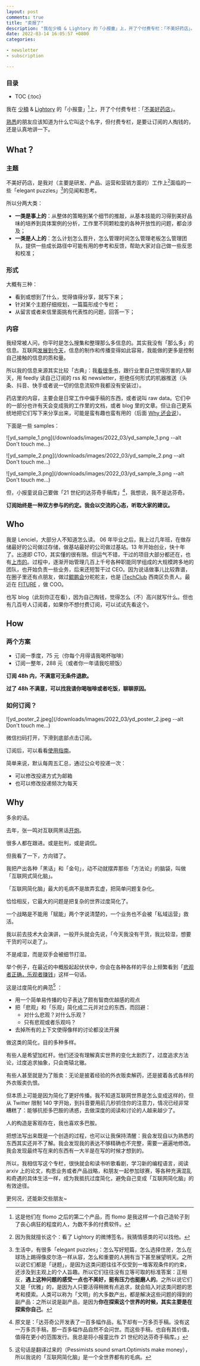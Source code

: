 ```yaml
---
layout: post
comments: true
title: "卖报了"
description: "我在少楠 & Lightory 的「小报童」上，开了个付费专栏：「不美好药店」。会把跟工作（主要是研发、产品、运营和营销方面的）相关的见闻和思考，有分类有主题地分享出来。你可以简单理解成，那边是我的手稿库，我会把自己看书看论文，跟行业里自己觉得厉害的人聊天，用 feedly 读自己订阅的 rss 和 newsletter，榨取出来的精华，按周推送给你。而里面的涓滴意念，如果侥幸成河，扩展成了完整的文章，并且也适合公开，就会放到这边。"
date: 2022-03-14 16:05:57 +0800
categories: 

- newsletter
- subscription

---
```



<h3>目录</h3>

- TOC
{:toc}

我在 [少楠](https://www.notion.so/Plidezus-ff9bdac2b40e4ad2be23192a8c43f5fd) & [Lightory](https://lightory.notion.site/) 的「小报童」[^1]上，开了个付费专栏：「[不美好药店](https://xiaobot.net/p/lenciel)」。

[熟悉](https://mp.weixin.qq.com/s/-eQ_9wUW-l3VeRXwvHTQdQ)的朋友应该知道为什么它叫这个名字，但付费专栏，是要让订阅的人掏钱的，还是认真地讲一下。

## What？

### 主题

不美好药店，是我对（主要是研发、产品、运营和营销方面的）工作上[^2]面临的一些「elegant puzzles」[^3]的见闻和思考。

所以分两大类：

- **一类是事上的**：从整体的策略到某个细节的推敲，从基本技能的习得到美好品味的培养到具体案例的分析，工作里不同颗粒度的各种开放性的问题，都会涉及；
- **一类是人上的**：怎么计划怎么晋升，怎么管理时间怎么管理老板怎么管理团队，提供一些成长路径中可能有用的参考和反馈，帮助大家对自己做一些反思和校准；

### 形式

大概有三种：

- 看到或想到了什么，觉得值得分享，就写下来；
- 针对某个主题仔细规划，一篇篇形成个专栏；
- 从留言或者来信里面挑有代表性的问题，回答一下；

### 内容

我经常被人问，你平时是怎么搜集和整理那么多信息的。其实我没有「那么多」的信息。互联网[发展到今天](/2020/08/the-important-thing-is-why/#%E8%81%94%E7%BD%91%E7%9A%84%E8%AE%A1%E7%AE%97%E8%AE%BE%E5%A4%87%E6%98%AF%E6%80%8E%E6%A0%B7%E7%9A%84%E5%AA%92%E4%BB%8B)，信息的制作和传播变得如此容易，我能做的更多是控制自己接触的信息的质和量。

所以我的信息来源其实比较「古典」：我[看很多书](/2020/02/how-to-read-the-books-part-2/)，跟行业里自己觉得厉害的人聊天，用 feedly 读自己订阅的 rss 和 newsletter，拒绝任何形式的机器推送（头条、抖音、快手或者说一切的信息流软件我都没有安装过）。

药店里的内容，主要会是日常工作中偏手稿的东西，或者说叫 raw data。它们中的一部分也许有天会变成我的工作里的文档，或者 blog 里的文章。但让自己更系统地把它们写下来分享出来，可能是蛮有趣也蛮有用的（后面 [Why 还会说](/2022/03/start-a-newsletter/#why)）。

下面是一些 samples：

![yd_sample_1.png](/downloads/images/2022_03/yd_sample_1.png --alt Don't touch me...)

![yd_sample_2.png](/downloads/images/2022_03/yd_sample_2.png --alt Don't touch me...)

![yd_sample_3.png](/downloads/images/2022_03/yd_sample_3.png --alt Don't touch me...)

但，小报童说自己要做「21 世纪的达芬奇手稿库」[^4]，我想说，我不是达芬奇。

**订阅始终是一种双方参与的约定。我会以交流的心态，听取大家的建议。**

## Who

我是 Lenciel，大部分人不知道怎么读。 06 年毕业之后，我上过几年班，在做存储最好的公司做过存储，做基站最好的公司做过基站。13 年开始创业，快十年了。出道即 CTO，其实懂的很有限。但运气不错，干过的项目大部分都还在，也有[上市的](https://baike.baidu.com/item/%E6%BB%A1%E5%B8%AE%E9%9B%86%E5%9B%A2/24525545?fr=aladdin)。过程中，逐渐开始管理几百上千号各种职能同学组成的大规模跨多地的团队，也开始负责一些业务，后来还短暂干过 CEO。因为说话做事儿比较靠谱，在圈子里还有点朋友，做过[鲲鹏会](https://tgo.infoq.cn/)分舵舵主，也是 [iTechClub](http://itechclub.cn/) 西南区负责人。最近在 [FITURE](https://www.fiture.com/) ，做 COO。

也写 blog（此刻你正在看），因为自己掏钱，觉得怎么（不）高兴就写什么。但也有几百号人订阅着，如果你不想付费订阅，可以试试先看这个。

## How

### 两个方案

- 订阅一季度，75 元（你每个月得请我喝杯咖啡）
- 订阅一整年，288 元（或者你一年请我吃顿饭）

**订阅 48h 内，不满意可无条件退款。**

**过了 48h 不满意，可以找我请你喝咖啡或者吃饭，聊聊原因。**

### 如何订阅？

![yd_poster_2.jpeg](/downloads/images/2022_03/yd_poster_2.jpeg --alt Don't touch me...)

微信扫码打开，下滑到底部点击订阅。

订阅后，可以看看[使用指南](https://help.xiaobot.net/reader.html)。

简单来说，默认每周五汇总，通过公众号投递一次：

- 可以修改投递方式为邮箱
- 也可以修改投递频次为每天

## Why

多余的话。

去年，张一鸣对互联网黑话[开炮](https://www.sohu.com/a/460507510_651065)。

很多人都在跟进。或是批判，或是调侃。

但我看了一下，方向错了。

我把产出各种「黑话」和「金句」，动不动就摆弄那些「方法论」的脑袋，叫做「互联网式简化脑」。

「互联网简化脑」最大的毛病不是故弄玄虚，把简单问题复杂化。

恰恰相反，它最大的问题是把复杂的世界过度简化了。

一个战略是不能用「赋能」两个字说清楚的，一个业务也不会被「私域运营」救活。

我以前去技术大会演讲，一般开头就会先说，「今天我没有干货，我比较湿，想要干货的可以走了」。

不是咸湿，而是双手会被细节打湿。

举个例子，在最近的中概股起起伏伏中，你会在各种各样的平台上频繁看到「[悲观者正确，乐观者赚钱](https://xueqiu.com/1814561925/138694002)」这样一句话。

这是过度简化的典范[^5] ：

- 用一个简单易传播的句子表达了颇有智商优越感的观点
- 把「悲观」和「乐观」简化成二元并对立的东西，而回避：
	- 对什么悲观？对什么乐观？
	- 只有悲观或者乐观吗？
- 去掉所有的上下文使得像样的讨论都没法开展

做这类的简化，目的多种多样。

有些人是希望加杠杆。他们还没有理解真实世界的变化太剧烈了，过度追求方法论，过度追求抽象，只会南辕北辙。

有些人甚至就是为了贩卖：无论是披着经验的外衣贩卖解药，还是披着各式各样的外衣贩卖仇恨。

但本质上可能是因为简化了更好传播。我不知道互联网世界是怎么变成这样的，但从 Twitter 限制 140 字开始，到抖音要用前几秒抓住你的注意力，情况已经非常糟糕了：能够抗拒多巴胺的诱惑，去做深度的阅读和讨论的人越来越少了。

人的构造是客观存在，我也喜欢多巴胺。

把想法写出来既是一个创造的过程，也可以让我保持清醒：我会发现自以为熟悉的东西其实还并不了解。我会发现我的表达不够精确也不完整，需要一遍遍地修改。我会发现最终写在来的东西有一大半是在写的时候才想到的。

所以，我相信写这个专栏，很快就会和读书听歌看剧，学习新的编程语言，阅读 arxiv 上的论文，构思业务或者产品战略，和朋友一起参加球赛，等各种充满混乱和奇遇的具体生活一样，成为我抵抗过度简化，避免自己变成「互联网简化脑」的有效途径。

更何况，还能新交些朋友~

[^1]: 这是他们在 flomo 之后的第二个产品，而 flomo 是我这样一个自己造轮子到了丧心病狂的程度的人，为数不多的付费软件。
[^2]: 因为我就擅长这个：看了 Lightory 的微博签名，我猜情感类的可以找他。
[^3]: 生活中，有很多「elegant puzzles」：怎么写好短篇，怎么选择住房，怎么在球场上踢得像皮尔洛一样从容，怎么和重要的人拥有当下甚至展望明天。之所以说它们都是「谜题」，是因为这类问题往往不仅受到一堆客观条件的约束，还涉及到主观上的个人旨趣。所以它们往往没有立等可取的标准答案：正相反，**遇上这种问题的感受一点也不美好，挺有压力也挺磨人的**。之所以说它们又是「优雅」的，是因为人只要活得稍微有点追求，就会陷入对这类问题的思考和摸索。人类可以称为「文明」的大多数产出，都是解决这些问题的得到的副产品：之所以说是副产品，是因为**你在探索这个世界的时候，其实主要是在探索你自己**。
[^4]: 原文是：「达芬奇公开发表了一百多幅作品，私下却有一万多页手稿。没有这一万多页手稿，那一百多幅作品自然不会问世。而这些手稿，也自有其价值，值得在更小的范围发行。我总是将小报童比作 21 世纪的达芬奇手稿库。」
[^5]: 这句话是翻译过来的（Pessimists sound smart.Optimists make money），所以我说的「互联网简化脑」是一个全世界都有的毛病。